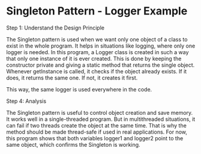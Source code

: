 # Singleton Pattern - Logger Example

Step 1: Understand the Design Principle

The Singleton pattern is used when we want only one object of a class to exist in the whole program. It helps in situations like logging, where only one logger is needed. In this program, a Logger class is created in such a way that only one instance of it is ever created. This is done by keeping the constructor private and giving a static method that returns the single object. Whenever getInstance is called, it checks if the object already exists. If it does, it returns the same one. If not, it creates it first.

This way, the same logger is used everywhere in the code.

Step 4: Analysis

The Singleton pattern is useful to control object creation and save memory. It works well in a single-threaded program. But in multithreaded situations, it can fail if two threads create the object at the same time. That is why the method should be made thread-safe if used in real applications. For now, this program shows that both variables logger1 and logger2 point to the same object, which confirms the Singleton is working.
